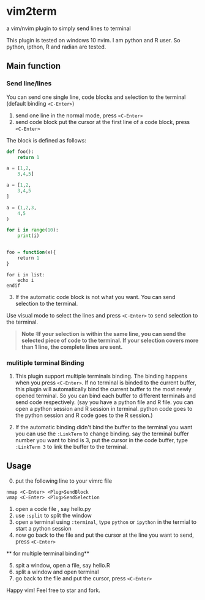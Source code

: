 # vim2term
a vim/nvim plugin to simply send lines to terminal

This plugin is tested on windows 10 nvim. I am python and R user. So python, ipthon, R and radian are tested.

## Main function
###  Send line/lines
You can send one single line, code blocks and selection to the terminal (default binding `<C-Enter>`)
1. send one line 
    in the normal mode, press `<C-Enter>`
2. send code block
    put the cursor at the first line of a code block, press `<C-Enter>`

The block is defined as follows:
```python
def foo():
    return 1

a = [1,2,
    3,4,5]

a = [1,2,
    3,4,5
]

a = (1,2,3,
    4,5
)

for i in range(10):
    print(i)

```
```r

foo = function(x){
    return 1
}
```

```vimscript
for i in list:
    echo i
endif

```

3. If the automatic code block is not what you want.  You can send selection to the terminal.

Use visual mode to select the lines and press `<C-Enter>` to send selection to the terminal.

> **Note :If your selection is within the same line, you can send the selected piece of code to the terminal. If your selection covers more than 1 line, the complete lines are sent.**

### mulitiple terminal Binding
1. This plugin support multiple terminals binding. The binding happens when you press `<C-Enter>`. If no terminal is binded to the current buffer, this plugin will automatically bind the current buffer to the most newly opened terminal. So you can bind each buffer to different terminals and send code respectively. (say you have a python file and R file. you can open a python session and R session in terminal. python code goes to the python session and R code goes to the R session.) 

2. If the automatic binding didn't bind the buffer to the terminal you want you can use the `:LinkTerm` to change binding. say the terminal buffer number you want to bind is 3, put the cursor in the code buffer, type `:LinkTerm 3` to link the buffer to the terminal.

## Usage
0. put the following line to your vimrc file 
```
nmap <C-Enter> <Plug>SendBlock
vmap <C-Enter> <Plug>SendSelection
```

1. open a code file , say hello.py
2. use `:split` to split the window
3. open a terminal using `:terminal`, type `python` or `ipython` in the termial to start a python session
4. now go back to the file and put the cursor at the line you want to send, press `<C-Enter>`

** for multiple terminal binding**

5. spit a window, open a file, say hello.R 
6. split a window and open terminal
7. go back to the file and put the cursor, press `<C-Enter>`

Happy vim! Feel free to  star and fork.

